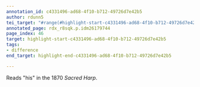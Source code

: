 ```yaml
---
annotation_id: c4331496-ad68-4f10-b712-49726d7e42b5
author: rdunn5
tei_target: "#range(#highlight-start-c4331496-ad68-4f10-b712-49726d7e42b5, #highlight-end-c4331496-ad68-4f10-b712-49726d7e42b5)"
annotated_page: rdx_r8sqk.p.idm26179744
page_index: 46
target: highlight-start-c4331496-ad68-4f10-b712-49726d7e42b5
tags:
- difference
end_target: highlight-end-c4331496-ad68-4f10-b712-49726d7e42b5

---
```

Reads "his" in the 1870 *Sacred Harp*.